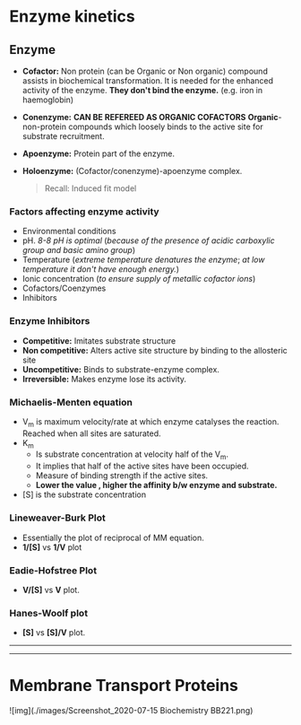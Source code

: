 # Enzyme kinetics

## Enzyme

- **Cofactor:** Non protein (can be Organic or Non organic) compound assists in biochemical transformation. It is needed for the enhanced activity of the enzyme. **They don't bind the enzyme.** (e.g. iron in haemoglobin)

- **Conenzyme:** **CAN BE REFEREED AS ORGANIC COFACTORS** **Organic**-non-protein compounds which loosely binds to the active site for substrate recruitment.

- **Apoenzyme:** Protein part of the enzyme.

- **Holoenzyme:** (Cofactor/conenzyme)-apoenzyme complex.

  > Recall: Induced fit model

### Factors affecting enzyme activity

-  Environmental conditions
  - pH. *8-8 pH is optimal* (*because of the presence of acidic carboxylic group and basic amino group*)
  - Temperature (*extreme temperature denatures the enzyme*; *at low temperature it don't have enough energy.*)
  - Ionic concentration (*to ensure supply of metallic cofactor ions*)
- Cofactors/Coenzymes
- Inhibitors

### Enzyme Inhibitors

- **Competitive:** Imitates substrate structure
- **Non competitive:** Alters active site structure by binding to the allosteric site
- **Uncompetitive:** Binds to substrate-enzyme complex.
- **Irreversible:** Makes enzyme lose its activity.

### Michaelis-Menten equation

- V<sub>m</sub> is maximum velocity/rate at which enzyme catalyses the reaction. Reached when all sites are saturated.
- K<sub>m</sub> 
  - Is substrate concentration at velocity half of the V<sub>m</sub>. 
  - It implies that half of the active sites have been occupied.
  - Measure of binding strength if the active sites.
  - **Lower the value , higher the affinity b/w enzyme and substrate.**
- [S] is the substrate concentration

### Lineweaver-Burk Plot

- Essentially the plot of reciprocal of MM equation.
- **1/[S]** vs **1/V**  plot

### Eadie-Hofstree Plot

- **V/[S]** vs **V** plot.

### Hanes-Woolf plot

- **[S]** vs **[S]/V**  plot.

---

---

# Membrane Transport Proteins

![img](./images/Screenshot_2020-07-15 Biochemistry BB221.png)



